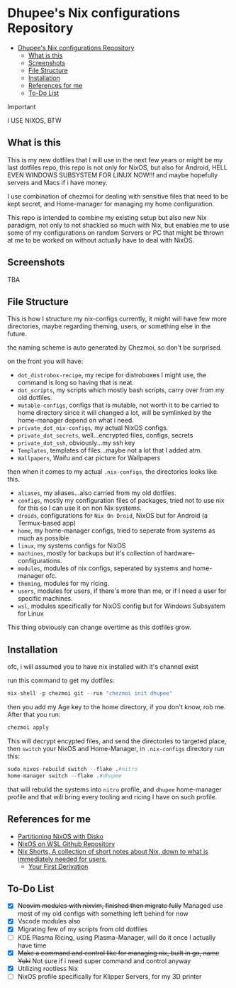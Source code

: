 # Dhupee's Nix configurations Repository

<!--toc:start-->

- [Dhupee's Nix configurations Repository](#dhupees-nix-configurations-repository)
  - [What is this](#what-is-this)
  - [Screenshots](#screenshots)
  - [File Structure](#file-structure)
  - [Installation](#installation)
  - [References for me](#references-for-me)
  - [To-Do List](#to-do-list)
  <!--toc:end-->

> [!IMPORTANT]
> I USE NIXOS, BTW

## What is this

This is my new dotfiles that I will use in the next few years or might be my last dotfiles repo, this repo is not only for NixOS, but also for Android, HELL EVEN WINDOWS SUBSYSTEM FOR LINUX NOW!!! and maybe hopefully servers and Macs if i have money.

I use combination of chezmoi for dealing with sensitive files that need to be kept secret, and Home-manager for managing my home configuration.

This repo is intended to combine my existing setup but also new Nix paradigm, not only to not shackled so much with Nix, but enables me to use some of my configurations on random Servers or PC that might be thrown at me to be worked on without actually have to deal with NixOS.

## Screenshots

TBA

## File Structure

This is how I structure my nix-configs currently, it might will have few more directories, maybe regarding theming, users, or something else in the future.

the naming scheme is auto generated by Chezmoi, so don't be surprised.

on the front you will have:

- `dot_distrobox-recipe`, my recipe for distroboxes I might use, the command is long so having that is neat.
- `dot_scripts`, my scripts which mostly bash scripts, carry over from my old dotfiles.
- `mutable-configs`, configs that is mutable, not worth it to be carried to home directory since it will changed a lot, will be symlinked by the home-manager depend on what i need.
- `private_dot_nix-configs`, my actual NixOS configs.
- `private_dot_secrets`, well...encrypted files, configs, secrets
- `private_dot_ssh`, obviously...my ssh key
- `Templates`, templates of files...maybe not a lot that I added atm.
- `Wallpapers`, Waifu and car picture for Wallpapers

then when it comes to my actual `.nix-configs`, the directories looks like this.

- `aliases`, my aliases...also carried from my old dotfiles.
- `configs`, mostly my configuration files of packages, tried not to use nix for this so I can use it on non Nix systems.
- `droids`, configurations for `Nix On Droid`, NixOS but for Android (a Termux-based app)
- `home`, my home-manager configs, tried to seperate from systems as much as possible
- `linux`, my systems configs for NixOS
- `machines`, mostly for backups but it's collection of hardware-configurations.
- `modules`, modules of nix configs, seperated by systems and home-manager ofc.
- `theming`, modules for my ricing.
- `users`, modules for users, if there's more than me, or if I need a user for specific machines.
- `wsl`, modules specifically for NixOS config but for Windows Subsystem for Linux

This thing obviously can change overtime as this dotfiles grow.

## Installation

ofc, i will assumed you to have nix installed with it's channel exist

run this command to get my dotfiles:

```nix
nix-shell -p chezmoi git --run "chezmoi init dhupee"
```

then you add my Age key to the home directory, if you don't know, rob me. After that you run:

```nix
chezmoi apply
```

This will decrypt encypted files, and send the directories to targeted place, then `switch` your NixOS and Home-Manager, in `.nix-configs` directory run this:

```nix
sudo nixos-rebuild switch --flake .#nitro
home-manager switch --flake .#dhupee
```

that will rebuild the systems into `nitro` profile, and `dhupee` home-manager profile and that will bring every tooling and ricing I have on such profile.

## References for me

- [Partitioning NixOS with Disko](https://jefftp.com/nixos-disko/)
- [NixOS on WSL Github Repository](https://github.com/nix-community/NixOS-WSL)
- [Nix Shorts, A collection of short notes about Nix, down to what is immediately needed for users.](https://github.com/justinwoo/nix-shorts)
  - [Your First Derivation](https://github.com/justinwoo/nix-shorts/blob/master/posts/your-first-derivation.md)

## To-Do List

- [x] ~~Neovim modules with nixvim, finished then migrate fully~~ Managed use most of my old configs with something left behind for now
- [x] Vscode modules also
- [x] Migrating few of my scripts from old dotfiles
- [ ] KDE Plasma Ricing, using Plasma-Manager, will do it once I actually have time
- [x] ~~Make a command and control like for managing nix, built in go, name Yuki~~ Not sure if i need super command and control anyway
- [x] Utilizing rootless Nix
- [ ] NixOS profile specifically for Klipper Servers, for my 3D printer
